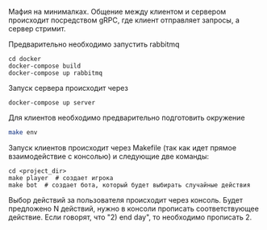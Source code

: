 Мафия на минималках. Общение между клиентом и сервером происходит
посредством gRPC, где клиент отправляет запросы, а сервер стримит.

Предварительно необходимо запустить rabbitmq
```
cd docker
docker-compose build
docker-compose up rabbitmq
```

Запуск сервера происходит через
```
docker-compose up server
```

Для клиентов необходимо предварительно подготовить окружение
```bash
make env
```

Запуск клиентов происходит через Makefile (так как идет прямое взаимодействие с консолью) и следующие две команды:
```
cd <project_dir>
make player  # создает игрока
make bot  # создает бота, который будет выбирать случайные действия
```

Выбор действий за пользователя происходит через консоль.
Будет предложено N действий, нужно в консоли прописать соответствующее действие.
Если говорят, что "2) end day", то необходимо прописать 2.
